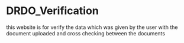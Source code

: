 # DRDO_Verification
this website is for verify the data which was given by the user with the document uploaded and cross checking between the documents 
